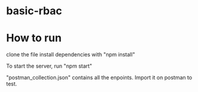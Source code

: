 # basic-rbac

# How to run 
clone the file
install dependencies with "npm install"

To start the server, run "npm start"

"postman_collection.json" contains all the enpoints. Import it on postman to test.
